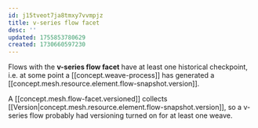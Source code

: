 ```yaml
---
id: j15tveot7ja8tmxy7vvmpjz
title: v-series flow facet
desc: ''
updated: 1755853780629
created: 1730660597230
---
```


Flows with the **v-series flow facet** have at least one historical checkpoint, i.e. at some point a [[concept.weave-process]] has generated a [[concept.mesh.resource.element.flow-snapshot.version]].


A [[concept.mesh.flow-facet.versioned]] collects [[Version|concept.mesh.resource.element.flow-snapshot.version]], so a v-series flow probably had versioning turned on for at least one weave.
